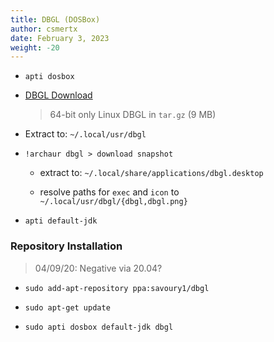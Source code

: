 ```yaml
---
title: DBGL (DOSBox)
author: csmertx
date: February 3, 2023
weight: -20
---
```


- ```apti dosbox```

- [DBGL Download](https://dbgl.org/#download)

    > 64-bit only Linux DBGL in ```tar.gz``` (9 MB)

- Extract to: ```~/.local/usr/dbgl```

- ```!archaur dbgl > download snapshot```

    - extract to: ```~/.local/share/applications/dbgl.desktop```

    - resolve paths for ```exec``` and ```icon``` to ```~/.local/usr/dbgl/{dbgl,dbgl.png}```

- ```apti default-jdk```

### Repository Installation

> 04/09/20: Negative via 20.04?

- ```sudo add-apt-repository ppa:savoury1/dbgl```

- ```sudo apt-get update```

- ```sudo apti dosbox default-jdk dbgl```
